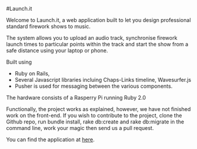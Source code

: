 #Launch.it

Welcome to Launch.it, a web application built to let you design professional standard firework shows to music. 

The system allows you to upload an audio track, synchronise firework launch times to particular points within the track and start the show from a safe distance using your laptop or phone. 

Built using 
 * Ruby on Rails,
 * Several Javascript libraries incluing Chaps-Links timeline, Wavesurfer.js
 * Pusher is used for messaging between the various components. 

The hardware consists of a Rasperry Pi running Ruby 2.0

Functionally, the project works as explained, however, we have not finished work on the front-end. If you wish to contribute to the project, clone the Github repo, run bundle install, rake db:create and rake db:migrate in the command line, work your magic then send us a pull request. 

You can find the application at [here](http://launchit.herokuapp.com).
